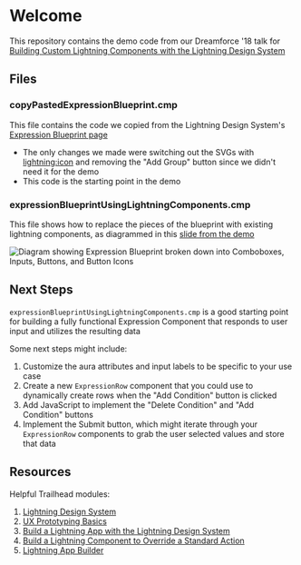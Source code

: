 # Welcome
This repository contains the demo code from our Dreamforce '18 talk for [Building Custom Lightning Components with the Lightning Design System](https://www.youtube.com/watch?v=-Ytt0HcbmxU)

## Files

### copyPastedExpressionBlueprint.cmp

This file contains the code we copied from the Lightning Design System's [Expression Blueprint page](https://lightningdesignsystem.com/components/expression/)
- The only changes we made were switching out the SVGs with [lightning:icon](https://developer.salesforce.com/docs/component-library/bundle/lightning:icon/example) and removing the "Add Group" button since we didn't need it for the demo
- This code is the starting point in the demo

### expressionBlueprintUsingLightningComponents.cmp

This file shows how to replace the pieces of the blueprint with existing lightning components, as diagrammed in this [slide from the demo](https://youtu.be/-Ytt0HcbmxU?t=671)

![Diagram showing Expression Blueprint broken down into Comboboxes, Inputs, Buttons, and Button Icons](/assets/ExpressionBrokenDown.png)

## Next Steps

`expressionBlueprintUsingLightningComponents.cmp` is a good starting point for building a fully functional Expression Component that responds to user input and utilizes the resulting data

Some next steps might include:
1. Customize the aura attributes and input labels to be specific to your use case
2. Create a new `ExpressionRow` component that you could use to dynamically create rows when the "Add Condition" button is clicked
3. Add JavaScript to implement the "Delete Condition" and "Add Condition" buttons
4. Implement the Submit button, which might iterate through your `ExpressionRow` components to grab the user selected values and store that data

## Resources

Helpful Trailhead modules:
1. [Lightning Design System](https://trailhead.salesforce.com/en/modules/lightning_design_system)
2. [UX Prototyping Basics](https://trailhead.salesforce.com/en/modules/ux-prototyping-basics)
3. [Build a Lightning App with the Lightning Design System](https://trailhead.salesforce.com/en/projects/slds-lightning-components-workshop)
4. [Build a Lightning Component to Override a Standard Action](https://trailhead.salesforce.com/en/projects/workshop-override-standard-action)
5. [Lightning App Builder](https://trailhead.salesforce.com/en/modules/lightning_app_builder)